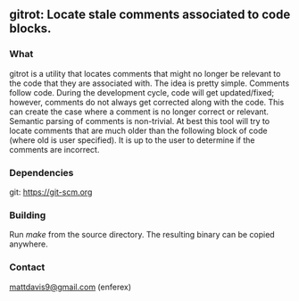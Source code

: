## gitrot: Locate stale comments associated to code blocks.

### What
gitrot is a utility that locates comments that might no longer be
relevant to the code that they are associated with.  The idea is pretty simple.
Comments follow code.  During the development cycle, code will get
updated/fixed; however, comments do not always get corrected along with the
code.  This can create the case where a comment is no longer correct or
relevant.  Semantic parsing of comments is non-trivial.  At best this tool will
try to locate comments that are much older than the following block of code
(where old is user specified).  It is up to the user to determine if the
comments are incorrect.

### Dependencies
git: https://git-scm.org

### Building
Run *make* from the source directory.  The resulting binary can be copied
anywhere.

### Contact
mattdavis9@gmail.com (enferex)
